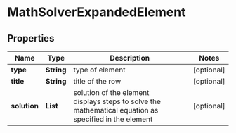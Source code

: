 # MathSolverExpandedElement


## Properties

| Name | Type | Description | Notes |
|------------ | ------------- | ------------- | -------------|
**type** | **String** | type of element |[optional]|
**title** | **String** | title of the row |[optional]|
**solution** | **List<String>** | solution of the element<br>displays steps to solve the mathematical equation as specified in the element |[optional]|